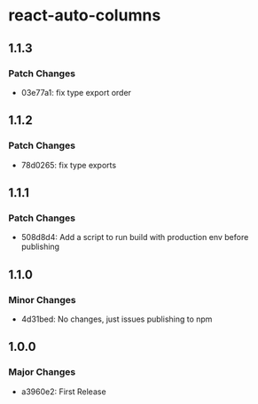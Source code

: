 # react-auto-columns

## 1.1.3

### Patch Changes

- 03e77a1: fix type export order

## 1.1.2

### Patch Changes

- 78d0265: fix type exports

## 1.1.1

### Patch Changes

- 508d8d4: Add a script to run build with production env before publishing

## 1.1.0

### Minor Changes

- 4d31bed: No changes, just issues publishing to npm

## 1.0.0

### Major Changes

- a3960e2: First Release
